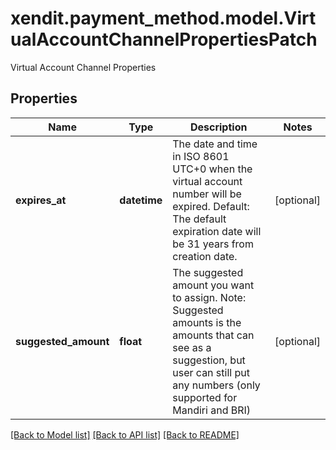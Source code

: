 # xendit.payment_method.model.VirtualAccountChannelPropertiesPatch

Virtual Account Channel Properties

## Properties
| Name | Type | Description | Notes |
| ------------ | ------------- | ------------- | ------------- |
| **expires_at** | **datetime** | The date and time in ISO 8601 UTC+0 when the virtual account number will be expired. Default: The default expiration date will be 31 years from creation date. | [optional]  |
| **suggested_amount** | **float** | The suggested amount you want to assign. Note: Suggested amounts is the amounts that can see as a suggestion, but user can still put any numbers (only supported for Mandiri and BRI) | [optional]  |


[[Back to Model list]](../README.md#documentation-for-models) [[Back to API list]](../README.md#documentation-for-api-endpoints) [[Back to README]](../README.md)


